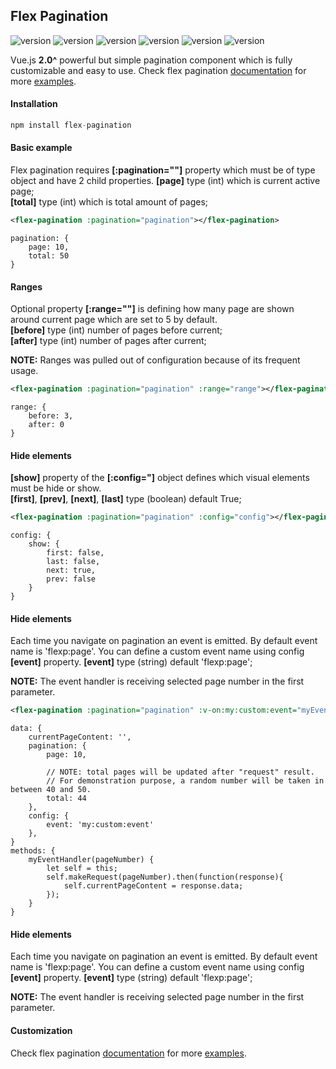 ## Flex Pagination

![version](https://img.shields.io/badge/dynamic/json.svg?url=https://raw.githubusercontent.com/userforce/flex-pagination/master/package.json&label=name&query=$.name&color=blue)
![version](https://img.shields.io/badge/dynamic/json.svg?url=https://raw.githubusercontent.com/userforce/flex-pagination/master/package.json&label=version&query=$.version&color=blue)
![version](https://img.shields.io/badge/dynamic/json.svg?url=https://raw.githubusercontent.com/userforce/flex-pagination/master/package.json&label=license&query=$.license&color=lightgrey)
![version](https://img.shields.io/badge/build-passing-green)
![version](https://david-dm.org/userforce/cascade-gallery.svg)
![version](https://img.shields.io/npm/dt/flex-pagination)


Vue.js **2.0^** powerful but simple pagination component which is fully customizable and easy to use.
Check flex pagination [documentation](https://userforce.github.io/flex-pagination/example/) for more 
[examples](https://userforce.github.io/flex-pagination/example/).

#### Installation
```javascript
npm install flex-pagination
```


#### Basic example
Flex pagination requires **[:pagination=""]** property which must be of type object and have 2 child properties.
**[page]** type (int) which is current active page;  
**[total]** type (int) which is total amount of pages;
```xml
<flex-pagination :pagination="pagination"></flex-pagination>
```
```vue
pagination: { 
    page: 10, 
    total: 50 
}
```

#### Ranges
Optional property **[:range=""]** is defining how many page are shown around current page which are set to 5 by default.  
**[before]** type (int) number of pages before current;  
**[after]** type (int) number of pages after current;  

**NOTE:** Ranges was pulled out of configuration because of its frequent usage.
```xml
<flex-pagination :pagination="pagination" :range="range"></flex-pagination>
```
```vue
range: { 
    before: 3, 
    after: 0 
}
```

#### Hide elements
**[show]** property of the **[:config="]** object defines which visual elements must be hide or show.  
**[first]**, **[prev]**, **[next]**, **[last]** type (boolean) default True;
```xml
<flex-pagination :pagination="pagination" :config="config"></flex-pagination>
```
```vue
config: { 
    show: { 
        first: false, 
        last: false, 
        next: true, 
        prev: false
    }
}
```

#### Hide elements
Each time you navigate on pagination an event is emitted. By default event name is 'flexp:page'. You can define a custom event name using config **[event]** property.
**[event]** type (string) default 'flexp:page';

**NOTE:** The event handler is receiving selected page number in the first parameter.
```xml
<flex-pagination :pagination="pagination" :v-on:my:custom:event="myEventHandler" :config="config">
```
```vue
data: { 
    currentPageContent: '',
    pagination: {
        page: 10,

        // NOTE: total pages will be updated after "request" result. 
        // For demonstration purpose, a random number will be taken in between 40 and 50.
        total: 44 
    },
    config: {
        event: 'my:custom:event'
    },
}
methods: { 
    myEventHandler(pageNumber) {
        let self = this;
        self.makeRequest(pageNumber).then(function(response){
            self.currentPageContent = response.data;
        });
    }
}
```

#### Hide elements
Each time you navigate on pagination an event is emitted. By default event name is 'flexp:page'. You can define a custom event name using config **[event]** property.
**[event]** type (string) default 'flexp:page';

**NOTE:** The event handler is receiving selected page number in the first parameter.


#### Customization
Check flex pagination [documentation](https://userforce.github.io/flex-pagination/example/) for more 
[examples](https://userforce.github.io/flex-pagination/example/).